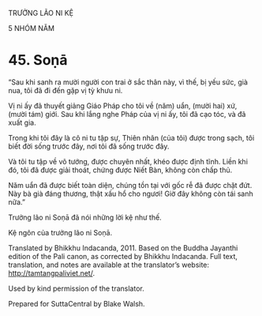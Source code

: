 TRƯỞNG LÃO NI KỆ

5 NHÓM NĂM

# 45\. Soṇā

“Sau khi sanh ra mười người con trai ở sắc thân này, vì thế, bị yếu sức, già nua, tôi đã đi đến gặp vị tỳ khưu ni.

Vị ni ấy đã thuyết giảng Giáo Pháp cho tôi về (năm) uẩn, (mười hai) xứ, (mười tám) giới. Sau khi lắng nghe Pháp của vị ni ấy, tôi đã cạo tóc, và đã xuất gia.

Trong khi tôi đây là cô ni tu tập sự, Thiên nhãn (của tôi) được trong sạch, tôi biết đời sống trước đây, nơi tôi đã sống trước đây.

Và tôi tu tập về vô tướng, được chuyên nhất, khéo được định tĩnh. Liền khi đó, tôi đã được giải thoát, chứng được Niết Bàn, không còn chấp thủ.

Năm uẩn đã được biết toàn diện, chúng tồn tại với gốc rễ đã được chặt đứt. Này bà già đáng thương, thật xấu hổ cho ngươi! Giờ đây không còn tái sanh nữa.”

Trưởng lão ni Soṇā đã nói những lời kệ như thế.

Kệ ngôn của trưởng lão ni Soṇā.

Translated by Bhikkhu Indacanda, 2011. Based on the Buddha Jayanthi edition of the Pali canon, as corrected by Bhikkhu Indacanda. Full text, translation, and notes are available at the translator’s website: http://tamtangpaliviet.net/.

Used by kind permission of the translator.

Prepared for SuttaCentral by Blake Walsh.